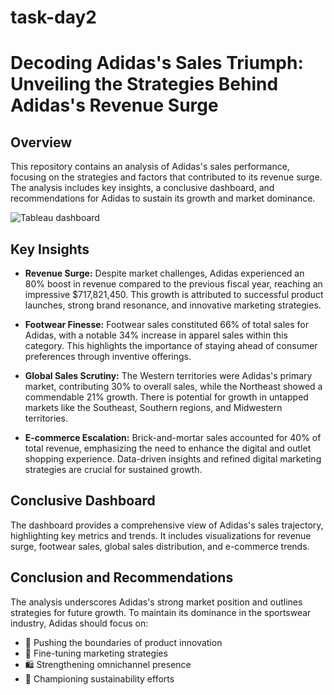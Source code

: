 # task-day2
# Decoding Adidas's Sales Triumph: Unveiling the Strategies Behind Adidas's Revenue Surge

## Overview

This repository contains an analysis of Adidas's sales performance, focusing on the strategies and factors that contributed to its revenue surge. The analysis includes key insights, a conclusive dashboard, and recommendations for Adidas to sustain its growth and market dominance.

![Tableau dashboard](Dashboard%201%20(1).png)


## Key Insights

- **Revenue Surge:** Despite market challenges, Adidas experienced an 80% boost in revenue compared to the previous fiscal year, reaching an impressive $717,821,450. This growth is attributed to successful product launches, strong brand resonance, and innovative marketing strategies.

- **Footwear Finesse:** Footwear sales constituted 66% of total sales for Adidas, with a notable 34% increase in apparel sales within this category. This highlights the importance of staying ahead of consumer preferences through inventive offerings.

- **Global Sales Scrutiny:** The Western territories were Adidas's primary market, contributing 30% to overall sales, while the Northeast showed a commendable 21% growth. There is potential for growth in untapped markets like the Southeast, Southern regions, and Midwestern territories.

- **E-commerce Escalation:** Brick-and-mortar sales accounted for 40% of total revenue, emphasizing the need to enhance the digital and outlet shopping experience. Data-driven insights and refined digital marketing strategies are crucial for sustained growth.

## Conclusive Dashboard

The dashboard provides a comprehensive view of Adidas's sales trajectory, highlighting key metrics and trends. It includes visualizations for revenue surge, footwear sales, global sales distribution, and e-commerce trends.


## Conclusion and Recommendations

The analysis underscores Adidas's strong market position and outlines strategies for future growth. To maintain its dominance in the sportswear industry, Adidas should focus on:
  
 

- 🔧 Pushing the boundaries of product innovation
- 🎯 Fine-tuning marketing strategies
- 🛍️ Strengthening omnichannel presence
- 🌱 Championing sustainability efforts
